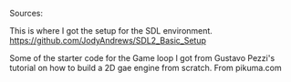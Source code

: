 Sources:


This is where I got the setup for the SDL environment.
https://github.com/JodyAndrews/SDL2_Basic_Setup

Some of the starter code for the Game loop I got from Gustavo Pezzi's
tutorial on how to build a 2D gae engine from scratch.
From pikuma.com